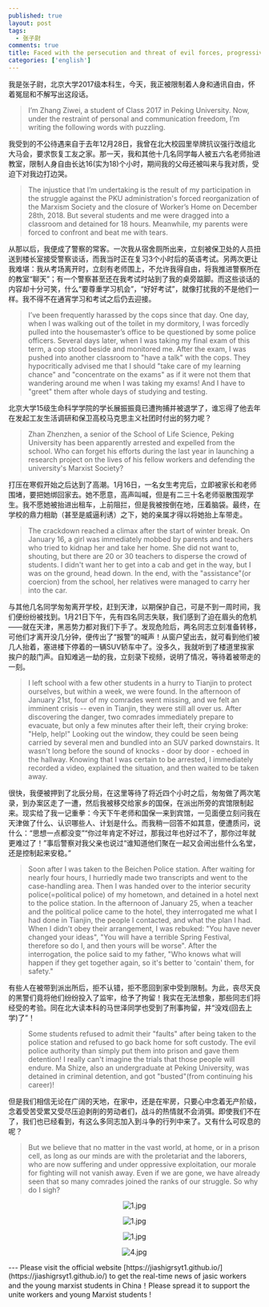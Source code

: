 ```yaml
---
published: true
layout: post
tags: 
  - 张子尉
comments: true
title: Faced with the persecution and threat of evil forces, progressive youth choose to stand with workers
categories: ['english']
---
```

<p>我是张子尉，北京大学2017级本科生，今天，我正被限制着人身和通讯自由，怀着冤屈和不解写出这段话。 </p>

<blockquote>
  <p>I’m Zhang Ziwei, a student of Class 2017 in Peking University. Now, under the restraint of personal and communication freedom, I’m writing the following words with puzzling. </p>
</blockquote>

<p>我受到的不公待遇来自于去年12月28日，我曾在北大校园里举牌抗议强行改组北大马会，要求恢复工友之家。那一天，我和其他十几名同学每人被五六名老师抬进教室，限制人身自由长达16(实为18)个小时，期间我的父母还被叫来与我对质，受迫下对我边打边哭。</p>

<blockquote>
  <p>The injustice that I’m undertaking is the result of my participation in the struggle against the PKU administration's forced reorganization of the Marxism Society and the closure of Worker’s Home on December 28th, 2018. But several students and me were dragged into a classroom and detained for 18 hours. Meanwhile, my parents were forced to confront and beat me with tears.   </p>
</blockquote>

<p>从那以后，我便成了警察的常客。一次我从宿舍厕所出来，立刻被保卫处的人员扭送到楼长室接受警察谈话，而我当时正在复习3个小时后的英语考试。另两次更让我难堪：我从考场离开时，立刻有老师围上，不允许我得自由，将我推进警察所在的教室“聊天”；有一个警察甚至还在我考试时站到了我的桌旁踮脚。而这些谈话的内容却十分可笑，什么“要尊重学习机会”，“好好考试”，就像打扰我的不是他们一样。我不得不在通宵学习和考试之后仍去迎接。</p>

<blockquote>
  <p>I’ve been frequently harassed by the cops since that day. One day, when I was walking out of the toilet in my dormitory, I was forcedly pulled into the housemaster’s office to be questioned by some police officers. Several days later, when I was taking my final exam of this term, a cop stood beside and monitored me. After the exam, I was pushed into another classroom to "have a talk" with the cops. They hypocritically advised me that I should "take care of my learning chance" and "concentrate on the exams" as if it were not them that wandering around me when I was taking my exams! And I have to "greet" them after whole days of studying and testing.</p>
</blockquote>

<p>北京大学15级生命科学学院的学长展振振竟已遭拘捕并被退学了，谁忘得了他去年在发起工友生活调研和保卫高校马克思主义社团时付出的努力呢？</p>

<blockquote>
  <p>Zhan Zhenzhen, a senior of the School of Life Science, Peking University has been apparently arrested and expelled from the school. Who can forget his efforts during the last year in launching a research project on the lives of his fellow workers and defending the university's Marxist Society?</p>
</blockquote>

<p>打压在寒假开始之后达到了高潮。1月16日，一名女生考完后，立即被家长和老师围堵，要把她绑回家去。她不愿意，高声叫喊，但是有二三十名老师驱散围观学生。我不愿她被抬进出租车，上前阻拦，但是我被按倒在地，压着脑袋。最终，在学校的鼎力相助（甚至是威逼利诱）之下，她的亲属才得以将她抬上车带走。</p>

<blockquote>
  <p>The crackdown reached a climax after the start of winter break. On January 16, a girl was immediately mobbed by parents and teachers who tried to kidnap her and take her home. She did not want to, shouting, but there are 20 or 30 teachers to disperse the crowd of students. I didn't want her to get into a cab and get in the way, but I was on the ground, head down. In the end, with the "assistance"(or coercion) from the school, her relatives were managed to carry her into the car.</p>
</blockquote>

<p>与其他几名同学匆匆离开学校，赶到天津，以期保护自己，可是不到一周时间，我们便纷纷被找到。1月21日下午，先有四名同志失联，我们感到了迫在眉头的危机——就在天津，黑恶势力都对我们下手了。发现危险后，两名同志立刻准备转移，可他们才离开没几分钟，便传出了“报警”的喊声！从窗户望出去，就可看到他们被几人抬着，塞进楼下停着的一辆SUV轿车中了。没多久，我就听到了楼道里挨家挨户的敲门声。自知难逃一劫的我，立刻录下视频，说明了情况，等待着被带走的一刻。</p>

<blockquote>
  <p>I left school with a few other students in a hurry to Tianjin to protect ourselves, but within a week, we were found. In the afternoon of January 21st, four of my comrades went missing, and we felt an imminent crisis -- even in Tianjin, they were still all over us. After discovering the danger, two comrades immediately prepare to evacuate, but only a few minutes after their left, their crying broke: "Help, help!" Looking out the window, they could be seen being carried by several men and bundled into an SUV parked downstairs. It wasn't long before the sound of knocks - door by door - echoed in the hallway. Knowing that I was certain to be arrested, I immediately recorded a video, explained the situation, and then waited to be taken away.</p>
</blockquote>

<p>很快，我便被押到了北辰分局，在这里等待了将近四个小时之后，匆匆做了两次笔录，到办案区走了一遭，然后我被移交给家乡的国保，在派出所旁的宾馆限制起来。现实给了我一记重拳：今天下午老师和国保一来到宾馆，一见面便立刻问我在天津做了什么、认识哪些人、计划是什么。而我稍一回答不如其意，便遭质问，说什么：“思想一点都没变”“你过年肯定不好过，那我过年也好过不了，那你过年就更难过了！”事后警察对我父亲也说过“谁知道他们聚在一起又会闹出些什么名堂，还是控制起来安稳。”</p>

<blockquote>
  <p>Soon after I was taken to the Beichen Police station. After waiting for nearly four hours, I hurriedly made two transcripts and went to the case-handling area. Then I was handed over to the interior security police(=political police) of my hometown, and detained in a hotel next to the police station. In the afternoon of January 25, when a teacher and the political police came to the hotel, they interrogated me what I had done in Tianjin, the people I contacted, and what the plan I had. When I didn't obey their arrangement, I was rebuked: "You have never changed your  ideas",  "You will have a terrible Spring Festival, therefore so do I, and then yours will be worse". After the interrogation, the police said to my father, "Who knows what will happen if they get together again, so it's better to 'contain' them, for safety."</p>
</blockquote>

<p>有些人在被带到派出所后，拒不认错，拒不愿回到家中受到限制。为此，丧尽天良的黑警们竟将他们纷纷投入了监牢，给予了拘留！我实在无法想象，那些同志们将经受的考验。同在北大读本科的马世泽同学也受到了刑事拘留，并“没戏(回去上学)了”！</p>

<blockquote>
  <p>Some students refused to admit their "faults" after being taken to the police station and refused to go back home for soft custody. The evil police authority than simply put them into prison and gave them detention! I really can't imagine the trials that those people will endure. Ma Shize, also an undergraduate at Peking University, was detained in criminal detention, and got "busted"(from continuing his career)!</p>
</blockquote>

<p>但是我们相信无论在广阔的天地，在家中，还是在牢房，只要心中念着无产阶级，念着受苦受累又受尽压迫剥削的劳动者们，战斗的热情就不会消弭。即使我们不在了，我们也已经看到，有这么多同志加入到斗争的行列中来了。又有什么可叹息的呢？</p>

<blockquote>
  <p>But we believe that no matter in the vast world, at home, or in a prison cell, as long as our minds are with the proletariat and the laborers, who are now suffering and under oppressive exploitation, our morale for fighting will not vanish away. Even if we are gone, we have already seen that so many comrades joined the ranks of our struggle. So why do I sigh?</p>
</blockquote>

<p align="center"><img src="https://i.loli.net/2019/01/27/5c4d5240043e3.png" alt="1.jpg" title="1.jpg" /></p>
<p align="center"><img src="https://i.loli.net/2019/01/27/5c4d542c2bcc2.png" alt="1.jpg" title="1.jpg" /></p>
<p align="center"><img src="https://i.loli.net/2019/01/27/5c4d542573fee.png" alt="1.jpg" title="1.jpg" /></p>
<p align="center"><img src="https://i.loli.net/2019/01/27/5c4d53eb56229.png" alt="4.jpg" title="4.jpg" /></p>
---
Please visit the official website [https://jiashigrsyt1.github.io/](https://jiashigrsyt1.github.io/) to get the real-time news of jasic workers and the young marxist students in China！Please spread it to support the unite workers and young Marxist students !

